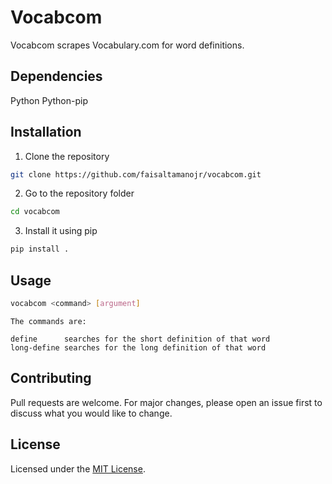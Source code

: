 # Vocabcom

Vocabcom scrapes Vocabulary.com for word definitions.

## Dependencies

Python
Python-pip

## Installation

1. Clone the repository
```bash
git clone https://github.com/faisaltamanojr/vocabcom.git
```

2. Go to the repository folder
```bash
cd vocabcom
```

3. Install it using pip
```python
pip install .
```

## Usage

```bash
vocabcom <command> [argument]
```

```
The commands are:

define		searches for the short definition of that word
long-define	searches for the long definition of that word
```


## Contributing
Pull requests are welcome. For major changes, please open an issue first to discuss what you would like to change.

## License
Licensed under the [MIT License](LICENSE).
